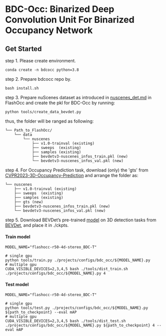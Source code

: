 # BDC-Occ: Binarized Deep Convolution Unit For Binarized Occupancy Network

## Get Started
step 1. Please create environment.
```shell script
conda create -n bdcocc python=3.8
```

step 2. Prepare bdcocc repo by.
```shell script
bash install.sh
```

step 3. Prepare nuScenes dataset as introduced in [nuscenes_det.md](docs/en/datasets/nuscenes_det.md) in FlashOcc and create the pkl for BDC-Occ by running:
```shell
python tools/create_data_bevdet.py
```

thus, the folder will be ranged as following:
```shell script
└── Path_to_FlashOcc/
    └── data
        └── nuscenes
            ├── v1.0-trainval (existing)
            ├── sweeps  (existing)
            ├── samples (existing)
            ├── bevdetv3-nuscenes_infos_train.pkl (new)
            └── bevdetv3-nuscenes_infos_val.pkl (new)
```

step 4. For Occupancy Prediction task, download (only) the 'gts' from [CVPR2023-3D-Occupancy-Prediction](https://github.com/CVPR2023-3D-Occupancy-Prediction/CVPR2023-3D-Occupancy-Prediction) and arrange the folder as:
```shell script
└── nuscenes
    ├── v1.0-trainval (existing)
    ├── sweeps  (existing)
    ├── samples (existing)
    ├── gts (new)
    ├── bevdetv3-nuscenes_infos_train.pkl (new)
    └── bevdetv3-nuscenes_infos_val.pkl (new)
```

step 5. Download BEVDet’s pre-trained [model](https://pan.baidu.com/share/init?surl=237QyV18zvRJ1pU3YzRItw&pwd=npe1) on 3D detection tasks from [BEVDet](https://github.com/HuangJunJie2017/BEVDet/tree/dev3.0), and place it in ./ckpts.

#### Train model
```shell
MODEL_NAME="flashocc-r50-4d-stereo_BDC-T"

# single gpu
python tools/train.py ./projects/configs/bdc_occ/${MODEL_NAME}.py
# multiple gpu
CUDA_VISIBLE_DEVICES=2,3,4,5 bash ./tools/dist_train.sh ./projects/configs/bdc_occ/${MODEL_NAME}.py 4
```

#### Test model
```shell
MODEL_NAME="flashocc-r50-4d-stereo_BDC-T"

# single gpu
python tools/test.py ./projects/configs/bdc_occ/${MODEL_NAME}.py ${path_to_checkpoint} --eval mAP
# multiple gpu
CUDA_VISIBLE_DEVICES=2,3,4,5 bash ./tools/dist_test.sh ./projects/configs/bdc_occ/${MODEL_NAME}.py ${path_to_checkpoint} 4 --eval mAP
```


